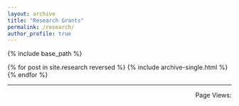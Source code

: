 ```yaml
---
layout: archive
title: "Research Grants"
permalink: /research/
author_profile: true
---
```


{% include base_path %}

{% for post in site.research reversed %}
  {% include archive-single.html %}
{% endfor %}

------
<p align="right" ><span id="busuanzi_container_site_pv">Page Views:<span id="busuanzi_value_site_pv"></span></p>
